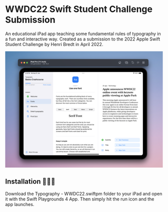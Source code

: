 # WWDC22 Swift Student Challenge Submission

An educational iPad app teaching some fundamental rules of typography in a fun and interactive way. Created as a submission to the 2022 Apple Swift Student Challenge by Henri Bredt in April 2022.

![App screenshot](ressources/screenshot.png)

## Installation 👨🏼‍💻
Download the Typography - WWDC22.swiftpm folder to your iPad and open it with the Swift Playgrounds 4 App. Then simply hit the run icon and the app launches.

